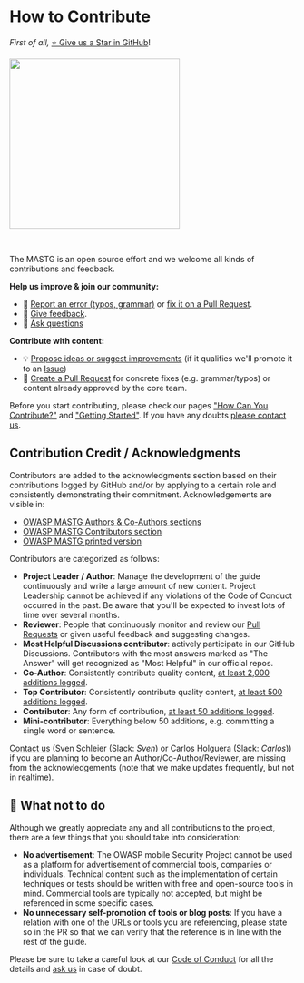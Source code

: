 # How to Contribute

_First of all,_ [⭐ Give us a Star in GitHub](https://github.com/OWASP/owasp-mastg)!

<a href="https://github.com/OWASP/owasp-mastg"><img src="../../assets/starring.png" width="300px"/></a>

<br>

The MASTG is an open source effort and we welcome all kinds of contributions and feedback.

**Help us improve & join our community:**

- 🐞 [Report an error (typos, grammar)](https://github.com/OWASP/owasp-mastg/issues) or [fix it on a Pull Request](https://github.com/OWASP/owasp-mastg/pulls).
- 💬 [Give feedback](https://github.com/OWASP/owasp-mastg/discussions/categories/general).
- 🙏 [Ask questions](https://github.com/OWASP/owasp-mastg/discussions/categories/q-a)

**Contribute with content:**

- 💡 [Propose ideas or suggest improvements](https://github.com/OWASP/owasp-mastg/discussions/categories/ideas) (if it qualifies we'll promote it to an [Issue](https://github.com/OWASP/owasp-mastg/issues "Github issues"))
- 📄 [Create a Pull Request](https://github.com/OWASP/owasp-mastg/pulls) for concrete fixes (e.g. grammar/typos) or content already approved by the core team.

Before you start contributing, please check our pages ["How Can You Contribute?"](contributing/1_How_Can_You_Contribute.md) and ["Getting Started"](contributing/2_Getting_Started.md). If you have any doubts [please contact us](#connect-with-us).

## Contribution Credit / Acknowledgments

Contributors are added to the acknowledgments section based on their contributions logged by GitHub and/or by applying to a certain role and consistently demonstrating their commitment. Acknowledgements are visible in:

- [OWASP MASTG Authors & Co-Authors sections](../../Document/0x02a-Frontispiece.md#authors)
- [OWASP MASTG Contributors section](../../Document/0x02c-Acknowledgements.md#contributors)
- [OWASP MASTG printed version](https://www.lulu.com/shop/jeroen-willemsen-and-sven-schleier-and-bernhard-müller-and-carlos-holguera/owasp-mobile-security-testing-guide/paperback/product-1kw4dp4k.html)

Contributors are categorized as follows:

- **Project Leader / Author**: Manage the development of the guide continuously and write a large amount of new content. Project Leadership cannot be achieved if any violations of the Code of Conduct occurred in the past. Be aware that you'll be expected to invest lots of time over several months.
- **Reviewer**: People that continuously monitor and review our [Pull Requests](https://github.com/OWASP/owasp-mastg/pulls) or given useful feedback and suggesting changes.
- **Most Helpful Discussions contributor**: actively participate in our GitHub Discussions. Contributors with the most answers marked as "The Answer" will get recognized as "Most Helpful" in our official repos.
- **Co-Author**: Consistently contribute quality content, [at least 2,000 additions logged](https://github.com/OWASP/owasp-mastg/graphs/contributors "Co-author").
- **Top Contributor**: Consistently contribute quality content, [at least 500 additions logged](https://github.com/OWASP/owasp-mastg/graphs/contributors "Top Contributor").
- **Contributor**: Any form of contribution, [at least 50 additions logged](https://github.com/OWASP/owasp-mastg/graphs/contributors "Contributor").
- **Mini-contributor**: Everything below 50 additions, e.g. committing a single word or sentence.

[Contact us](#connect-with-us) (Sven Schleier (Slack: *Sven*) or Carlos Holguera (Slack: *Carlos*)) if you are planning to become an Author/Co-Author/Reviewer, are missing from the acknowledgements (note that we make updates frequently, but not in realtime).

## 🚫 What not to do

Although we greatly appreciate any and all contributions to the project, there are a few things that you should take into consideration:

- **No advertisement**: The OWASP mobile Security Project cannot be used as a platform for advertisement of commercial tools, companies or individuals. Technical content such as the implementation of certain techniques or tests should be written with free and open-source tools in mind. Commercial tools are typically not accepted, but might be referenced in some specific cases.
- **No unnecessary self-promotion of tools or blog posts**: If you have a relation with one of the URLs or tools you are referencing, please state so in the PR so that we can verify that the reference is in line with the rest of the guide.

Please be sure to take a careful look at our [Code of Conduct](https://github.com/OWASP/owasp-mastg/blob/master/CODE_OF_CONDUCT.md "Code of Conduct") for all the details and [ask us](../../README.md#connect-with-us) in case of doubt.

<br>
